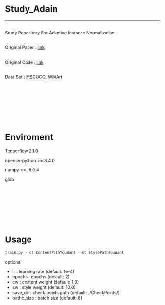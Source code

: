 # Study_Adain
---

<br>Study Repository For Adaptive Instance Normalization

<br>Original Paper : [link](https://arxiv.org/abs/1703.06868)

<br>Original Code : [link](https://github.com/xunhuang1995/AdaIN-style)

<br>Data Set : [MSCOCO](https://cocodataset.org/#download), [WikiArt](https://www.kaggle.com/c/painter-by-numbers/data?select=train.zip)

<br><br>
---
<br><br>

# Enviroment

Tensorflow 2.1.0

opencv-python >= 3.4.0

numpy >= 18.0.4

glob

<br><br>
---
<br><br>

# Usage

```python
train.py --ct ContentPathYouWant --st StylePathYouWant
```

optional

- lr : learning rate (default: 1e-4)<br>
- epochs : epochs (default: 2)<br>
- cw : content weight (default: 1.0)<br>
- sw : style weight (default: 10.0)<br>
- save_dir : check points path (default: ./CheckPoints/)<br>
- bathc_size : batch size (default: 8)<br>


